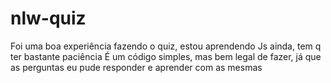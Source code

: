 # nlw-quiz
Foi uma boa experiência fazendo o quiz, estou aprendendo Js ainda, tem q ter bastante paciência
É um código simples, mas bem legal de fazer, já que as perguntas eu pude responder e aprender com as mesmas
